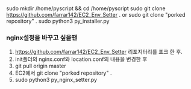 ###

sudo mkdir /home/pyscript && cd /home/pyscript
sudo git clone https://github.com/farrar142/EC2_Env_Setter .
or
sudo git clone "porked repository" .
sudo python3 py_installer.py

### nginx설정을 바꾸고 싶을땐

1. https://github.com/farrar142/EC2_Env_Setter 리포지터리를 포크 한 후.
2. init폴더의 nginx.conf와 location.conf의 내용을 변경한 후
3. git pull origin master
4. EC2에서 git clone "porked repository" .
5. sudo python3 py_nginx_setter.py
